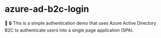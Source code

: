 # azure-ad-b2c-login

🔑 🔒 This is a simple authentication demo that uses Azure Active Directory B2C to authenticate users into a single page application (SPA).
